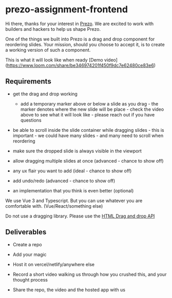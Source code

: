 # prezo-assignment-frontend

Hi there, thanks for your interest in [Prezo](https://prezo.ai). We are excited to work with builders and hackers to help us shape Prezo.

One of the things we built into Prezo is a drag and drop component for reordering slides. Your mission, should you choose to accept it, is to create a working version of such a component.

This is what it will look like when ready [Demo video] (https://www.loom.com/share/be346974201f450f9dc7e62480ce83e6)

## Requirements
- get the drag and drop working
  - add a temporary marker above or below a slide as you drag - the marker denotes where the new slide will be place - check the video above to see what it will look like - please reach out if you have questions

- be able to scroll inside the slide container while dragging slides - this is important - we could have many slides - and many need to scroll when reordering

- make sure the dropped slide is always visible in the viewport

- allow dragging multiple slides at once (advanced - chance to show off)

- any ux flair you want to add (ideal - chance to show off)

- add undo/redo (advanced - chance to show off)

- an implementation that you think is even better (optional)


We use Vue 3 and Typescript. But you can use whatever you are comfortable with. (Vue/React/something else)

Do not use a dragging library. Please use the [HTML Drag and drop API](https://developer.mozilla.org/en-US/docs/Web/API/HTML_Drag_and_Drop_API)


## Deliverables
- Create a repo

- Add your magic

- Host it on vercel/netlify/anywhere else

- Record a short video walking us through how you crushed this, and your thought process

- Share the repo, the video and the hosted app with us

